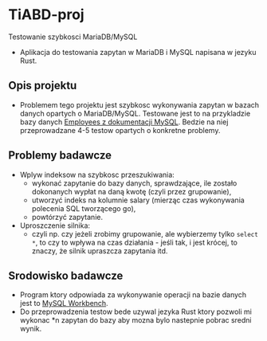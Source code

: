 # TiABD-proj
Testowanie szybkosci MariaDB/MySQL
* Aplikacja do testowania zapytan w MariaDB i MySQL napisana w jezyku Rust.
## Opis projektu
* Problemem tego projektu jest szybkosc wykonywania zapytan w bazach danych opartych o MariaDB/MySQL. Testowane jest to na przykladzie bazy danych [Employees z dokumentacji MySQL](https://github.com/datacharmer/test_db). Bedzie na niej przeprowadzane 4-5 testow opartych o konkretne problemy.
## Problemy badawcze
* Wplyw indeksow na szybkosc przeszukiwania:
	* wykonać zapytanie do bazy danych, sprawdzające, ile zostało dokonanych wypłat na daną kwotę (czyli przez grupowanie),
	* utworzyć indeks na kolumnie salary (mierząc czas wykonywania polecenia SQL tworzącego go),
	* powtórzyć zapytanie.
* Uproszczenie silnika:
	* czyli np. czy jeżeli zrobimy grupowanie, ale wybierzemy tylko ``select *``, to czy to wpływa na czas działania - jeśli tak, i jest krócej, to znaczy, że silnik upraszcza zapytania itd.
## Srodowisko badawcze
* Program ktory odpowiada za wykonywanie operacji na bazie danych jest to [MySQL Workbench](https://www.mysql.com/products/workbench/).
* Do przeprowadzenia testow bede uzywal jezyka Rust ktory pozwoli mi wykonac *n zapytan do bazy aby mozna bylo nastepnie pobrac sredni wynik.